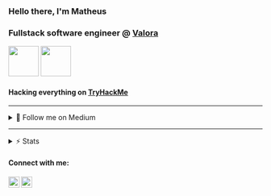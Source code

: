 ### Hello there, I'm Matheus

### Fullstack software engineer @ [Valora](https://valora.digital/en/)

<image width="60" src="https://user-images.githubusercontent.com/23299999/203335882-40e4c8d4-bd28-4a74-b38b-44f32ad0e3e8.png"> <image width="60" src="https://user-images.githubusercontent.com/23299999/203335896-c8feb0cd-82f2-4560-9b29-17c3839a0e13.png">


#### Hacking everything on [TryHackMe](https://tryhackme.com/p/mjes)
<!-- <br/>
[<img align="left" alt="TryHackMe" src="./assets/thm.png" />][thm]
<br/> -->

---

<details>
<summary>📖 Follow me on Medium</summary>
<br/>

<!-- BLOG-POST-LIST:START -->
- [Integrating NextAuth and Azure AD B2C](https://mathantunes.medium.com/integrating-nextauth-and-azure-ad-b2c-4aad907a08cf?source=rss-a884985f8eb1------2)
- [AWS Lambda Authorizer — Validating custom JWT tokens](https://mathantunes.medium.com/aws-lambda-authorizer-validating-custom-jwt-tokens-602fc14df1f0?source=rss-a884985f8eb1------2)
- [Golang game development, a DDD oriented approach](https://mathantunes.medium.com/golang-game-development-a-ddd-oriented-approach-9e25818a0d3d?source=rss-a884985f8eb1------2)
- [TryHackMe — Tony The Tiger Walkthrough](https://mathantunes.medium.com/tryhackme-tony-the-tiger-walkthrough-3255ef921ea9?source=rss-a884985f8eb1------2)
<!-- BLOG-POST-LIST:END -->
</details>

---

<details>
<summary>⚡ Stats</summary>
<br/>

![Matheus's github stats](https://github-readme-stats.vercel.app/api?username=mathantunes&count_private=true&show_icons=true&theme=tokyonight)
<br>
</details>

#### Connect with me:

[<img align="left" alt="mathantunes | LinkedIn" width="22px" src="https://cdn.jsdelivr.net/npm/simple-icons@v3/icons/linkedin.svg" />][linkedin]
[<img align="left" alt="mathantunes | Medium" width="22px" src="https://cdn.jsdelivr.net/npm/simple-icons@3.0.1/icons/medium.svg" />][medium]


[linkedin]: https://www.linkedin.com/in/matheus-antunes-de-jesus-b81860112/
[thm]: https://tryhackme.com/p/mjes
[medium]: https://mathantunes.medium.com/

